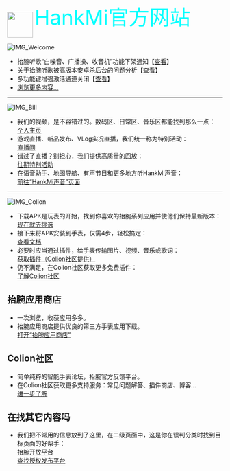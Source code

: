 <img src="favicon.ico" width="60" height="60" align="middle" /> <font color=#00ffff size=100> HankMi官方网站 </font>

![IMG_Welcome](https://s2.loli.net/2022/08/16/qeQYgEwurJG32fs.png)
* 抬腕听歌“白噪音、广播操、收音机”功能下架通知【[查看](support/Offline_White_noise.md)】  
* 关于抬腕听歌被高版本安卓杀后台的问题分析【[查看](support/killed_WearMusic.html)】  
* 多功能键增强激活通道关闭【[查看](support/Offline_Launcher.md)】
* [浏览更多内容…](support.md)

***

![IMG_Bili](https://s2.loli.net/2022/08/16/pUzghdv95YT2LfQ.png)
* 我们的视频，是不容错过的。数码区、日常区、音乐区都能找到那么一点：  
[个人主页](https://space.bilibili.com/400656980)  
* 游戏直播、新品发布、VLog实况直播，我们统一称为特别活动：  
[直播间](https://live.bilibili.com/25463078)  
* 错过了直播？别担心，我们提供高质量的回放：  
[往期特别活动](live.md)
* 在语音助手、地图导航、有声节目和更多地方听HankMi声音：  
[前往“HankMi声音”页面](support/voice.md)

***

![IMG_Colion](https://s2.loli.net/2022/08/16/bPsTiScvzYOD7g6.png)
* 下载APK是玩表的开始，找到你喜欢的抬腕系列应用并使他们保持最新版本：  
[现在就去挑选](download/apps.md)  
* 接下来将APK安装到手表，仅需4步，轻松搞定：  
[查看文档](download/install.md)  
* 必要时应当通过插件，给手表传输图片、视频、音乐或歌词：  
[获取插件（Colion社区提供）](https://support.qq.com/products/350783/faqs/110472)  
* 仍不满足，在Colion社区获取更多免费插件：  
[了解Colion社区](community.md)  

## 抬腕应用商店
* 一次浏览，收获应用多多。
* 抬腕应用商店提供优良的第三方手表应用下载。  
[打开“抬腕应用商店”](download.md)

## Colion社区
* 简单纯粹的智能手表论坛，抬腕官方反馈平台。
* 在Colion社区获取更多支持服务：常见问题解答、插件商店、博客…  
[进一步了解](community.md)

## 在找其它内容吗
* 我们把不常用的信息放到了这里，在二级页面中，这是你在误判分类时找到目标页面的好帮手：  
[抬腕开放平台](dev.md)  
[查找授权发布平台](support/to3rd.md)
